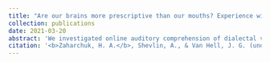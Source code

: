 ```yaml
---
title: "Are our brains more prescriptive than our mouths? Experience with dialectal variation in syntax differentially impacts ERPs and behavior"
collection: publications
date: 2021-03-20
abstract: 'We investigated online auditory comprehension of dialectal variation in English syntax with event-related potential (ERP) analysis of electroencephalographic data. The syntactic variant under investigation was the double modal, comprising two consecutive auxiliary verbs (e.g., might could). This construction appears across subregional dialects of Southern United States English and expresses indirectness or uncertainty. We compared processing of sentences with attested double modals and single modals in two groups of young adult participants: listeners who were either familiar (Southern) or unfamiliar (Unmarked) with double modal constructions. Both Southern and Unmarked listeners engaged rapid error detection (early anterior negativity) and sentence-level reanalysis (P600) in response to attested double modals, relative to single modals. Offline acceptability and intelligibility judgments reflected dialect familiarity, contrary to the ERP data. We interpret these findings in relation to usage-based and socially weighted theories of language processing, which together capture the effects of frequency and standard language ideology.'
citation: '<b>Zaharchuk, H. A.</b>, Shevlin, A., & Van Hell, J. G. (under review). Are our brains more prescriptive than our mouths? Experience with dialectal variation in syntax differentially impacts ERPs and behavior. <i>Brain and Language</i>.'
---
```


